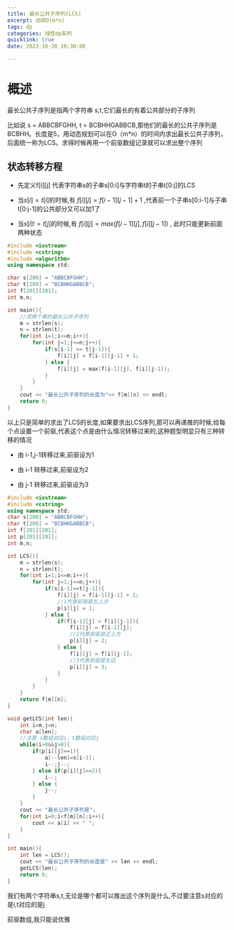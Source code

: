 ```yaml
---
title: 最长公共子序列(LCS)
excerpt: 动规O(m*n)
tags: dp
categories: 线性dp系列
quicklink: true
date: 2023-10-30 10:30:00

---
```


# 概述

最长公共子序列是指两个字符串 s,t,它们最长的有着公共部分的子序列

比如说 s = ABBCBFGHH, t = BCBHHGABBCB,那他们的最长的公共子序列是BCBHH。长度是5，用动态规划可以在O（m*n）的时间内求出最长公共子序列，后面统一称为LCS。求得时候再用一个前驱数组记录就可以求出整个序列

## 状态转移方程

- 先定义f[i][j] 代表字符串s的子串s[0:i]与字符串t的子串t[0:j]的LCS

- 当$s[i]=t[i]$的时候,有 $f[i][j]=f[i-1][j-1]+1$ ,代表前一个子串s[0:i-1]与子串t[0:j-1]的公共部分又可以加1了

- 当$s[i]!=t[j]$的时候,有 $f[i][j]=max(f[i-1][j],f[i][j-1])$ , 此时只能更新前面两种状态

```cpp
#include <iostream>
#include <cstring>
#include <algorithm>
using namespace std;

char s[200] = "ABBCBFGHH";
char t[200] = "BCBHHGABBCB";
int f[201][201];
int m,n;

int main(){
    //求两个串的最长公共子序列 
    m = strlen(s);
    n = strlen(t);
    for(int i=1;i<=m;i++){
        for(int j=1;j<=n;j++){
            if(s[i-1] == t[j-1]){
                f[i][j] = f[i-1][j-1] + 1;
            } else {
                f[i][j] = max(f[i-1][j], f[i][j-1]);
            }
        }
    }
    cout << "最长公共子序列的长度为"<< f[m][n] << endl;
    return 0;
}
```

以上只是简单的求出了LCS的长度,如果要求出LCS序列,那可以再递推的时候,给每个点设置一个前驱,代表这个点是由什么情况转移过来的,这种题型明显只有三种转移的情况

- 由 i-1,j-1转移过来,前驱设为1

- 由 i-1 转移过来,前驱设为2

- 由 j-1 转移过来,前驱设为3

```cpp
#include <iostream>
#include <cstring>
using namespace std;
char s[200] = "ABBCBFGHH";
char t[200] = "BCBHHGABBCB";
int f[201][201];
int p[201][201];
int m,n;

int LCS(){
    m = strlen(s);
    n = strlen(t);
    for(int i=1;i<=m;i++){
        for(int j=1;j<=n;j++){
            if(s[i-1]==t[j-1]){
                f[i][j] = f[i-1][j-1] + 1;
                //1代表前驱是左上方 
                p[i][j] = 1;
            } else {
                if(f[i-1][j] > f[i][j-1]){
                    f[i][j] = f[i-1][j];
                    //2代表前驱是正上方 
                    p[i][j] = 2;
                } else {
                    f[i][j] = f[i][j-1];
                    //3代表前驱是左边 
                    p[i][j] = 3;
                }
            }
        }
    }
    return f[m][n];
}

void getLCS(int len){
    int i=m,j=n;
    char a[len];
    //注意 s数组对应i，t数组对应j 
    while(i>0&&j>0){
        if(p[i][j]==1){
            a[--len]=s[i-1];
            i--;j--;
        } else if(p[i][j]==2){
            i--;
        } else {
            j--;
        }
    }
    cout << "最长公共子序列是";
    for(int i=0;i<f[m][n];i++){
        cout << a[i] << " ";
    }
}

int main(){
    int len = LCS();
    cout << "最长公共子序列的长度是" << len << endl;
    getLCS(len);
    return 0;
}
```

我们有两个字符串s,t,无论是哪个都可以推出这个序列是什么,不过要注意s对应的是i,t对应的是j

前驱数组,我只能说优雅
